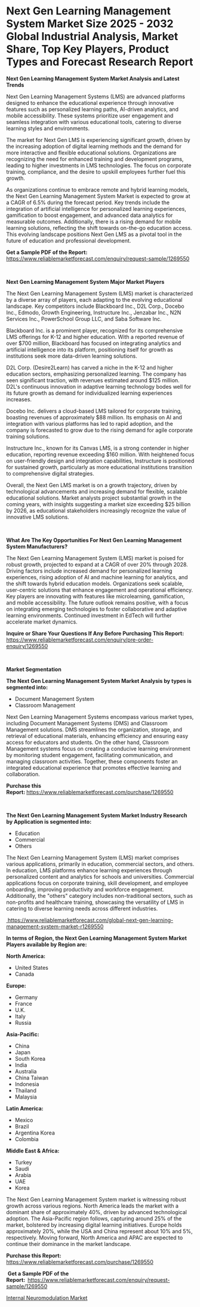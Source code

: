 <p><h1>Next Gen Learning Management System Market Size 2025 - 2032 Global Industrial Analysis, Market Share, Top Key Players, Product Types and Forecast Research Report</h1></p><p><strong>Next Gen Learning Management System Market Analysis and Latest Trends</strong></p>
<p><p>Next Gen Learning Management Systems (LMS) are advanced platforms designed to enhance the educational experience through innovative features such as personalized learning paths, AI-driven analytics, and mobile accessibility. These systems prioritize user engagement and seamless integration with various educational tools, catering to diverse learning styles and environments. </p><p>The market for Next Gen LMS is experiencing significant growth, driven by the increasing adoption of digital learning methods and the demand for more interactive and flexible educational solutions. Organizations are recognizing the need for enhanced training and development programs, leading to higher investments in LMS technologies. The focus on corporate training, compliance, and the desire to upskill employees further fuel this growth.</p><p>As organizations continue to embrace remote and hybrid learning models, the Next Gen Learning Management System Market is expected to grow at a CAGR of 6.5% during the forecast period. Key trends include the integration of artificial intelligence for personalized learning experiences, gamification to boost engagement, and advanced data analytics for measurable outcomes. Additionally, there is a rising demand for mobile learning solutions, reflecting the shift towards on-the-go education access. This evolving landscape positions Next Gen LMS as a pivotal tool in the future of education and professional development.</p></p>
<p><strong>Get a Sample PDF of the Report:&nbsp;</strong> <a href="https://www.reliablemarketforecast.com/enquiry/request-sample/1269550?utm_campaign=2603&utm_medium=2&utm_source=Github&utm_content=ia&utm_term=24032025&utm_id=next-gen-learning-management-system">https://www.reliablemarketforecast.com/enquiry/request-sample/1269550</a></p>
<p>&nbsp;</p>
<p><strong>Next Gen Learning Management System Major Market Players</strong></p>
<p><p>The Next Gen Learning Management System (LMS) market is characterized by a diverse array of players, each adapting to the evolving educational landscape. Key competitors include Blackboard Inc., D2L Corp., Docebo Inc., Edmodo, Growth Engineering, Instructure Inc., Jenzabar Inc., N2N Services Inc., PowerSchool Group LLC, and Saba Software Inc. </p><p>Blackboard Inc. is a prominent player, recognized for its comprehensive LMS offerings for K-12 and higher education. With a reported revenue of over $700 million, Blackboard has focused on integrating analytics and artificial intelligence into its platform, positioning itself for growth as institutions seek more data-driven learning solutions.</p><p>D2L Corp. (Desire2Learn) has carved a niche in the K-12 and higher education sectors, emphasizing personalized learning. The company has seen significant traction, with revenues estimated around $125 million. D2L's continuous innovation in adaptive learning technology bodes well for its future growth as demand for individualized learning experiences increases.</p><p>Docebo Inc. delivers a cloud-based LMS tailored for corporate training, boasting revenues of approximately $88 million. Its emphasis on AI and integration with various platforms has led to rapid adoption, and the company is forecasted to grow due to the rising demand for agile corporate training solutions.</p><p>Instructure Inc., known for its Canvas LMS, is a strong contender in higher education, reporting revenue exceeding $160 million. With heightened focus on user-friendly design and integration capabilities, Instructure is positioned for sustained growth, particularly as more educational institutions transition to comprehensive digital strategies.</p><p>Overall, the Next Gen LMS market is on a growth trajectory, driven by technological advancements and increasing demand for flexible, scalable educational solutions. Market analysts project substantial growth in the coming years, with insights suggesting a market size exceeding $25 billion by 2026, as educational stakeholders increasingly recognize the value of innovative LMS solutions.</p></p>
<p>&nbsp;</p>
<p><strong>What Are The Key Opportunities For Next Gen Learning Management System Manufacturers?</strong></p>
<p><p>The Next Gen Learning Management System (LMS) market is poised for robust growth, projected to expand at a CAGR of over 20% through 2028. Driving factors include increased demand for personalized learning experiences, rising adoption of AI and machine learning for analytics, and the shift towards hybrid education models. Organizations seek scalable, user-centric solutions that enhance engagement and operational efficiency. Key players are innovating with features like microlearning, gamification, and mobile accessibility. The future outlook remains positive, with a focus on integrating emerging technologies to foster collaborative and adaptive learning environments. Continued investment in EdTech will further accelerate market dynamics.</p></p>
<p><strong>Inquire or Share Your Questions If Any Before Purchasing This Report:</strong> <a href="https://www.reliablemarketforecast.com/enquiry/pre-order-enquiry/1269550?utm_campaign=2603&utm_medium=2&utm_source=Github&utm_content=ia&utm_term=24032025&utm_id=next-gen-learning-management-system">https://www.reliablemarketforecast.com/enquiry/pre-order-enquiry/1269550</a></p>
<p>&nbsp;</p>
<p><strong>Market Segmentation</strong></p>
<p><strong>The Next Gen Learning Management System Market Analysis by types is segmented into:</strong></p>
<p><ul><li>Document Management System</li><li>Classroom Management</li></ul></p>
<p><p>Next Gen Learning Management Systems encompass various market types, including Document Management Systems (DMS) and Classroom Management solutions. DMS streamlines the organization, storage, and retrieval of educational materials, enhancing efficiency and ensuring easy access for educators and students. On the other hand, Classroom Management systems focus on creating a conducive learning environment by monitoring student engagement, facilitating communication, and managing classroom activities. Together, these components foster an integrated educational experience that promotes effective learning and collaboration.</p></p>
<p><strong>Purchase this Report:&nbsp;</strong><a href="https://www.reliablemarketforecast.com/purchase/1269550?utm_campaign=2603&utm_medium=2&utm_source=Github&utm_content=ia&utm_term=24032025&utm_id=next-gen-learning-management-system">https://www.reliablemarketforecast.com/purchase/1269550</a></p>
<p>&nbsp;</p>
<p><strong>The Next Gen Learning Management System Market Industry Research by Application is segmented into:</strong></p>
<p><ul><li>Education</li><li>Commercial</li><li>Others</li></ul></p>
<p><p>The Next Gen Learning Management System (LMS) market comprises various applications, primarily in education, commercial sectors, and others. In education, LMS platforms enhance learning experiences through personalized content and analytics for schools and universities. Commercial applications focus on corporate training, skill development, and employee onboarding, improving productivity and workforce engagement. Additionally, the "others" category includes non-traditional sectors, such as non-profits and healthcare training, showcasing the versatility of LMS in catering to diverse learning needs across different industries.</p></p>
<p><a href="https://www.reliablemarketforecast.com/global-next-gen-learning-management-system-market-r1269550?utm_campaign=2603&utm_medium=2&utm_source=Github&utm_content=ia&utm_term=24032025&utm_id=next-gen-learning-management-system">&nbsp;https://www.reliablemarketforecast.com/global-next-gen-learning-management-system-market-r1269550</a></p>
<p><strong>In terms of Region, the Next Gen Learning Management System Market Players available by Region are:</strong></p>
<p>
    <p> <strong> North America: </strong>
        <ul>
            <li>United States</li>
            <li>Canada</li>
        </ul>
        </p> 
    <p> <strong> Europe: </strong>
        <ul>
            <li>Germany</li>
            <li>France</li>
            <li>U.K.</li>
            <li>Italy</li>
            <li>Russia</li>
        </ul>
        </p> 
    <p> <strong> Asia-Pacific: </strong>
        <ul>
            <li>China</li>
            <li>Japan</li>
            <li>South Korea</li>
            <li>India</li>
            <li>Australia</li>
            <li>China Taiwan</li>
            <li>Indonesia</li>
            <li>Thailand</li>
            <li>Malaysia</li>
        </ul>
        </p> 
    <p> <strong> Latin America: </strong>
        <ul>
            <li>Mexico</li>
            <li>Brazil</li>
            <li>Argentina Korea</li>
            <li>Colombia</li>
        </ul>
        </p> 
    <p> <strong> Middle East & Africa: </strong>
        <ul>
            <li>Turkey</li>
            <li>Saudi</li>
            <li>Arabia</li>
            <li>UAE</li>
            <li>Korea</li>
        </ul>
    </p>
    </p>
<p><p>The Next Gen Learning Management System market is witnessing robust growth across various regions. North America leads the market with a dominant share of approximately 40%, driven by advanced technological adoption. The Asia-Pacific region follows, capturing around 25% of the market, bolstered by increasing digital learning initiatives. Europe holds approximately 20%, while the USA and China represent about 10% and 5%, respectively. Moving forward, North America and APAC are expected to continue their dominance in the market landscape.</p></p>
<p><strong>Purchase this Report: </strong><a href="https://www.reliablemarketforecast.com/purchase/1269550?utm_campaign=2603&utm_medium=2&utm_source=Github&utm_content=ia&utm_term=24032025&utm_id=next-gen-learning-management-system">https://www.reliablemarketforecast.com/purchase/1269550</a></p>
<p>&nbsp;<strong>Get a Sample PDF of the Report:&nbsp;&nbsp;</strong><a href="https://www.reliablemarketforecast.com/enquiry/request-sample/1269550?utm_campaign=2603&utm_medium=2&utm_source=Github&utm_content=ia&utm_term=24032025&utm_id=next-gen-learning-management-system">https://www.reliablemarketforecast.com/enquiry/request-sample/1269550</a></p>
<p><strong></strong></p>
<p><p><a href="https://github.com/ccreola81/Market-Research-Report-List-1/blob/main/internal-neuromodulation-market.md?utm_campaign=2603&utm_medium=2&utm_source=Github&utm_content=ia&utm_term=24032025&utm_id=next-gen-learning-management-system">Internal Neuromodulation Market</a></p></p>